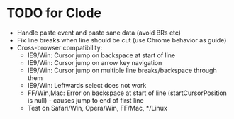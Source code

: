 # TODO for Clode

 * Handle paste event and paste sane data (avoid BRs etc)
 * Fix line breaks when line should be cut (use Chrome behavior as guide)
 * Cross-browser compatibility:
   - IE9/Win: Cursor jump on backspace at start of line
   - IE9/Win: Cursor jump on arrow key navigation
   - IE9/Win: Cursor jump on multiple line breaks/backspace through them
   - IE9/Win: Leftwards select does not work
   - FF/Win,Mac: Error on backspace at start of line (startCursorPosition is
     null) - causes jump to end of first line
   - Test on Safari/Win, Opera/Win, FF/Mac, */Linux
